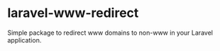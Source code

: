 # laravel-www-redirect
Simple package to redirect www domains to non-www in your Laravel application.
